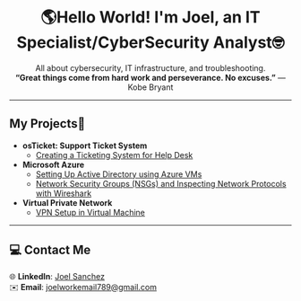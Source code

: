 <h1 align="center"> 🌎Hello World! I'm Joel, an <bold>IT Specialist/CyberSecurity Analyst</bold>🤓</h1>
<p align="center">
All about cybersecurity, IT infrastructure, and troubleshooting. <br>  
<strong>“Great things come from hard work and perseverance. No excuses.”</strong> — Kobe Bryant  
</p>

---

## My Projects🦾  
- <b> osTicket: Support Ticket System</b>
  - [Creating a Ticketing System for Help Desk](https://github.com/JoelProSanchez/osTicket)
- <b>Microsoft Azure</b>
  - [Setting Up Active Directory using Azure VMs](https://github.com/JoelProSanchez/config-ad)
  - [Network Security Groups (NSGs) and Inspecting Network Protocols with Wireshark](https://github.com/JoelProSanchez/azure-network-protocols)
- <b>Virtual Private Network</b>
  - [VPN Setup in Virtual Machine ](https://github.com/JoelProSanchez/Setting-UP-A-VPN)

---

## 💻 Contact Me 
🌐 **LinkedIn**: [Joel Sanchez](www.linkedin.com/in/joelsanchezpro)  
✉️ **Email**: [joelworkemail789@gmail.com](mailto:joelworkemail@gmail.com) 
